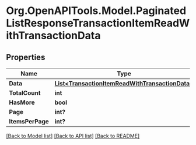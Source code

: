 # Org.OpenAPITools.Model.PaginatedListResponseTransactionItemReadWithTransactionData

## Properties

Name | Type | Description | Notes
------------ | ------------- | ------------- | -------------
**Data** | [**List&lt;TransactionItemReadWithTransactionData&gt;**](TransactionItemReadWithTransactionData.md) |  | 
**TotalCount** | **int** |  | 
**HasMore** | **bool** |  | 
**Page** | **int?** |  | [optional] 
**ItemsPerPage** | **int?** |  | [optional] 

[[Back to Model list]](../README.md#documentation-for-models) [[Back to API list]](../README.md#documentation-for-api-endpoints) [[Back to README]](../README.md)

